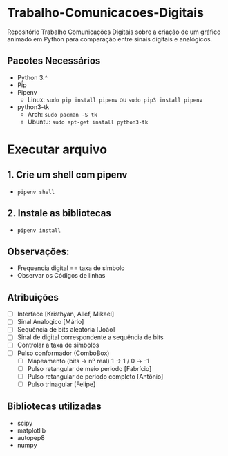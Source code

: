# Trabalho-Comunicacoes-Digitais
Repositório Trabalho Comunicações Digitais sobre a criação de um gráfico animado em Python para comparação entre sinais digitais e analógicos.

## Pacotes Necessários

- Python 3.^
- Pip
- Pipenv
  - Linux: `sudo pip install pipenv` ou `sudo pip3 install pipenv`
- python3-tk
  - Arch: `sudo pacman -S tk`
  - Ubuntu: `sudo apt-get install python3-tk`
# Executar arquivo

## 1. Crie um shell com pipenv

- `pipenv shell`

## 2. Instale as bibliotecas

- `pipenv install`


## Observações:
- Frequencia digital == taxa de simbolo
- Observar os Códigos de linhas
## Atribuições
- [ ] Interface [Kristhyan, Allef, Mikael] 
- [ ] Sinal Analogico [Mário]
- [ ] Sequência de bits aleatória [João]
- [ ] Sinal de digital correspondente a sequência de bits
- [ ] Controlar a taxa de símbolos
- [ ] Pulso conformador (ComboBox)
  - [ ] Mapeamento (bits -> nº real) 1 -> 1 / 0 -> -1
  - [ ] Pulso retangular de meio periodo [Fabrício]
  - [ ] Pulso retangular de periodo completo [Antônio]
  - [ ] Pulso trinagular [Felipe]

## Bibliotecas utilizadas

- scipy
- matplotlib
- autopep8
- numpy